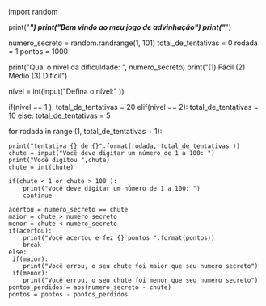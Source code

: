 import random


print("***********************************")
print("Bem vindo ao meu jogo de advinhação")
print("***********************************")

numero_secreto = random.randrange(1, 101)
total_de_tentativas = 0
rodada = 1
pontos = 1000

print("Qual o nível da dificuldade: ", numero_secreto)
print("(1) Fácil (2) Médio (3) Difícil")

nível = int(input("Defina o nível:" ))

if(nível == 1 ):
    total_de_tentativas = 20
elif(nível == 2):
    total_de_tentativas = 10
else:
    total_de_tentativas = 5


for rodada in range (1, total_de_tentativas + 1):

    print("tentativa {} de {}".format(rodada, total_de_tentativas ))
    chute = input("Você deve digitar um número de 1 a 100: ")
    print("Você digitou ",chute)
    chute = int(chute)

    if(chute < 1 or chute > 100 ):
        print("Você deve digitar um número de 1 a 100: ")
        continue

    acertou = numero_secreto == chute
    maior = chute > numero_secreto
    menor = chute < numero_secreto
    if(acertou):
        print("Você acertou e fez {} pontos ".format(pontos))
        break
    else:
     if(maior):
        print("Você errou, o seu chute foi maior que seu numero secreto")
     if(menor):
        print("Você errou, o seu chute foi menor que seu numero secreto")
    pontos_perdidos = abs(numero_secreto - chute)
    pontos = pontos - pontos_perdidos
